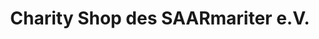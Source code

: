 ---
title: "Charity Shop des SAARmariter e.V."
url: /saarbruecken/charity-shop-des-saarmariter-e-v/
shop: Gebrauchtwaren
---